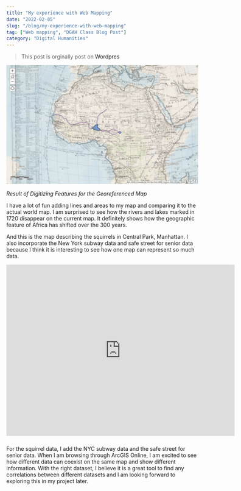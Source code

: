 ```yaml
---
title: "My experience with Web Mapping"
date: "2022-02-05"
slug: "/blog/my-experience-with-web-mapping"
tag: ["Web mapping", "DGAH Class Blog Post"]
category: "Digital Humanities"
---
```


<blockquote class = "origin"> <p>This post is orginally post on <a herf="https://hh2022.amason.sites.carleton.edu/week-5-3d/my-experience-with-web-mapping/">Wordpres</a></p></blockquote>

![Result of Digitizing Features for the Georeferenced Map](./my-experience-with-web-mapping.png)

<p class="figure-caption"><em>Result of Digitizing Features for the Georeferenced Map</em></p>

I have a lot of fun adding lines and areas to my map and comparing it to the actual world map. I am surprised to see how the rivers and lakes marked in 1720 disappear on the current map. It definitely shows how the geographic feature of Africa has shifted over the 300 years.

And this is the map describing the squirrels in Central Park, Manhattan. I also incorporate the New York subway data and safe street for senior data because I think it is interesting to see how one map can represent so much data.

<iframe src="https://carleton.maps.arcgis.com/apps/instant/imageryviewer/index.html?appid=1adc6a64379a4459a8319707f77ee036" width="600" height="450" frameborder="0" style="border:0; margin-bottom: 0.5rem;" allowfullscreen="">iFrames are not supported on this page.</iframe>

For the squirrel data, I add the NYC subway data and the safe street for senior data. When I am browsing through ArcGIS Online, I am excited to see how different data can coexist on the same map and show different information. With the right dataset, I believe it is a great tool to find any correlations between different datasets and I am looking forward to exploring this in my project later.
